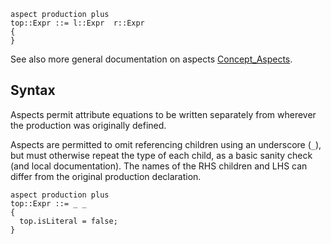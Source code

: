 
```
aspect production plus
top::Expr ::= l::Expr  r::Expr
{
}
```

See also more general documentation on aspects [Concept\_Aspects](Concept_Aspects.md).

## Syntax ##

Aspects permit attribute equations to be written separately from wherever the production was originally defined.

Aspects are permitted to omit referencing children using an underscore (`_`), but must otherwise repeat the type of each child, as a basic sanity check (and local documentation). The names of the RHS children and LHS can differ from the original production declaration.

```
aspect production plus
top::Expr ::= _ _
{
  top.isLiteral = false;
}
```